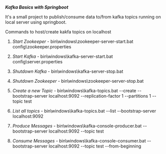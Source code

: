 ***Kafka Basics with Springboot***

It's a small project to publish/consume data to/from kafka topics running on local server using springboot.

Commands to host/create kakfa topics on localhost

1. *Start Zookeeper* - bin\windows\zookeeper-server-start.bat config\zookeeper.properties
    
2. *Start Kafka* - bin\windows\kafka-server-start.bat config\server.properties

3. *Shutdown Kafka* - bin\windows\kafka-server-stop.bat

4. *Shutdown Zookeeper* - bin\windows\zookeeper-server-stop.bat

5. *Create a new Topic* - bin\windows\kafka-topics.bat --create --bootstrap-server localhost:9092 --replication-factor 1 --partitions 1 --topic test

6. *List all topics* - bin\windows\kafka-topics.bat --list --bootstrap-server localhost:9092

7. *Produce Messages* - bin\windows\kafka-console-producer.bat --bootstrap-server localhost:9092 --topic test

8. *Consume Messages* - bin\windows\kafka-console-consumer.bat --bootstrap-server localhost:9092 --topic test --from-beginning
